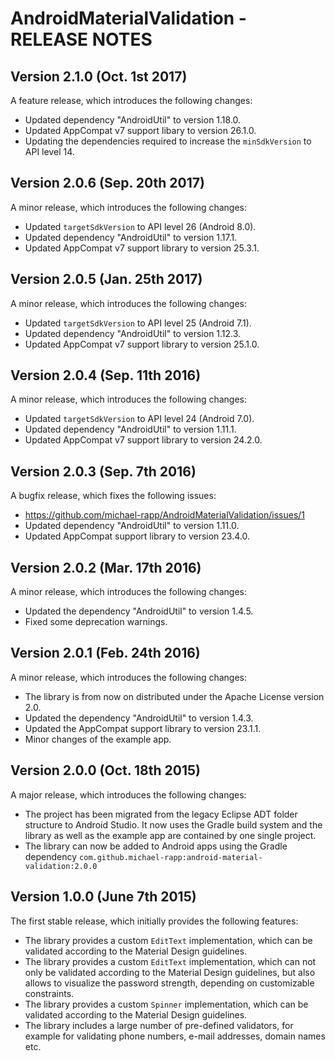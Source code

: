 # AndroidMaterialValidation - RELEASE NOTES

## Version 2.1.0 (Oct. 1st 2017)

A feature release, which introduces the following changes:

- Updated dependency "AndroidUtil" to version 1.18.0.
- Updated AppCompat v7 support libary to version 26.1.0.
- Updating the dependencies required to increase the `minSdkVersion` to API level 14.

## Version 2.0.6 (Sep. 20th 2017)

A minor release, which introduces the following changes:

- Updated `targetSdkVersion` to API level 26 (Android 8.0).
- Updated dependency "AndroidUtil" to version 1.17.1.
- Updated AppCompat v7 support library to version 25.3.1.

## Version 2.0.5 (Jan. 25th 2017)

A minor release, which introduces the following changes:

- Updated `targetSdkVersion` to API level 25 (Android 7.1).
- Updated dependency "AndroidUtil" to version 1.12.3.
- Updated AppCompat v7 support library to version 25.1.0.

## Version 2.0.4 (Sep. 11th 2016)

A minor release, which introduces the following changes:

- Updated `targetSdkVersion` to API level 24 (Android 7.0).
- Updated dependency "AndroidUtil" to version 1.11.1.
- Updated AppCompat v7 support library to version 24.2.0.

## Version 2.0.3 (Sep. 7th 2016)

A bugfix release, which fixes the following issues:

- https://github.com/michael-rapp/AndroidMaterialValidation/issues/1
- Updated dependency "AndroidUtil" to version 1.11.0.
- Updated AppCompat support library to version 23.4.0.

## Version 2.0.2 (Mar. 17th 2016)

A minor release, which introduces the following changes:

- Updated the dependency "AndroidUtil" to version 1.4.5.
- Fixed some deprecation warnings.

## Version 2.0.1 (Feb. 24th 2016)

A minor release, which introduces the following changes:

- The library is from now on distributed under the Apache License version 2.0. 
- Updated the dependency "AndroidUtil" to version 1.4.3.
- Updated the AppCompat support library to version 23.1.1.
- Minor changes of the example app.

## Version 2.0.0 (Oct. 18th 2015)

A major release, which introduces the following changes:

- The project has been migrated from the legacy Eclipse ADT folder structure to Android Studio. It now uses the Gradle build system and the library as well as the example app are contained by one single project.
- The library can now be added to Android apps using the Gradle dependency `com.github.michael-rapp:android-material-validation:2.0.0`

## Version 1.0.0 (June 7th 2015)

The first stable release, which initially provides the following features:
	
- The library provides a custom `EditText` implementation, which can be validated according to the Material Design guidelines.
- The library provides a custom `EditText` implementation, which can not only be validated according to the Material Design guidelines, but also allows to visualize the password strength, depending on customizable constraints.
- The library provides a custom `Spinner` implementation, which can be validated according to the Material Design guidelines.
- The library includes a large number of pre-defined validators, for example for validating phone numbers, e-mail addresses, domain names etc.